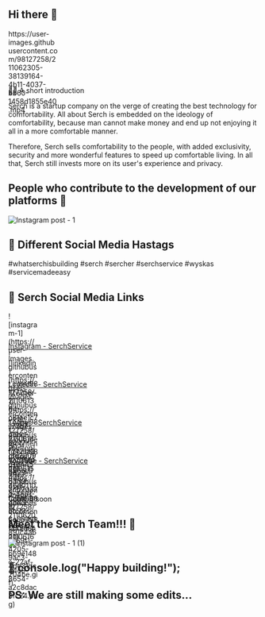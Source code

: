 ## Hi there 👋
<div style="width:100px; height:100px">
  https://user-images.githubusercontent.com/98127258/211062305-38139164-4b11-4037-bb60-1458d1855e40.mp4
</div>

🙋‍♀️ A short introduction

Serch is a startup company on the verge of creating the best technology for comfortability. All about Serch is embedded on the ideology of comfortability, because man cannot make money and end up not enjoying it all in a more comfortable manner.

Therefore, Serch sells comfortability to the people, with added exclusivity, security and more wonderful features to speed up comfortable living. In all that, Serch still invests more on its user's experience and privacy.

## People who contribute to the development of our platforms 🧙
![Instagram post - 1](https://user-images.githubusercontent.com/98127258/211050202-bcd35ff8-71bf-4108-9462-8cdd324fabe2.png)

## 👩‍ Different Social Media Hastags
#whatserchisbuilding #serch #sercher #serchservice #wyskas #servicemadeeasy

## 👩‍ Serch Social Media Links
<div>
  <div style="width:60px; height:60px">
    ![instagram-1](https://user-images.githubusercontent.com/98127258/211061364-c81ae1c7-77b7-46bc-8447-fd421a0da59e.png)
  </div>
  <a href="https://www.instagram.com/serchservice">Instagram - SerchService</a>
</div>
<div>
  <div style="width:60px; height:60px">
    ![linkedin](https://user-images.githubusercontent.com/98127258/211061490-cfe2009d-0445-4629-8339-2cb2037fc6ce.png)
  </div>
  <a href="https://www.linkedin.com/in/serchservice">LinkedIn - SerchService</a>
</div>
<div>
  <div style="width:60px; height:60px">
    ![twitter-1](https://user-images.githubusercontent.com/98127258/211061543-46d0110d-4e01-4b45-bb99-6e051b308bae.png)
  </div>
  <a href="https://www.twitter.com/serchservice">Twitter - SerchService</a>
</div>
<div>
  <div style="width:60px; height:60px">
    ![youtube-button](https://user-images.githubusercontent.com/98127258/211062087-891c4a60-69f1-4205-9ac3-4de31dc204be.gif)
  </div>
  <a href="https://www.youtube.com/@serchservice">YouTube - SerchService</a>
</div>
<div>
  <div style="width:60px; height:60px">
    ![gmail](https://user-images.githubusercontent.com/98127258/211061659-bb9e148c-22af-44c9-8654-a2c8dac3fc24.png)
  </div>
  Coming soon
</div>

## Meet the Serch Team!!! 🌈

![Instagram post - 1 (1)](https://user-images.githubusercontent.com/98127258/211058691-ae5e0608-3731-49d3-b463-856a24142985.png)

## 🍿 console.log("Happy building!");

## PS: We are still making some edits...

<!--

**Here are some ideas to get you started:**

🙋‍♀️ A short introduction

  Serch is a startup company on the verge of creating the best technology for comfortability. All about Serch is embedded on the ideology of comfortability, because man cannot make money and end up not enjoying it all in a more comfortable manner.
  Therefore, Serch sells comfortability to the people, with added exclusivity, security and more wonderful features to speed up comfortable living. In all that, Serch still invests more on its user's experience and privacy.
  
🌈 Contribution guidelines - how can the community get involved?
👩‍💻 Useful resources - where can the community find your docs? Is there anything else the community should know?
🍿 Fun facts - what does your team eat for breakfast?
🧙 Hope we have fun!
